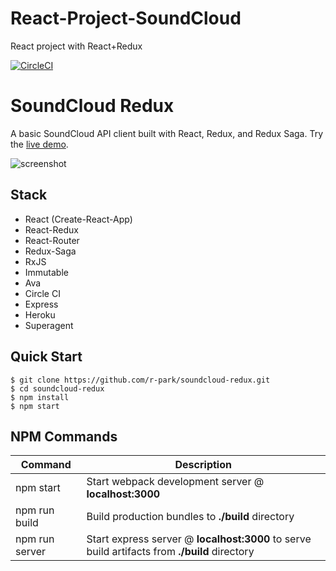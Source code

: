 # React-Project-SoundCloud
React project with React+Redux

[![CircleCI](https://circleci.com/gh/r-park/soundcloud-redux.svg?style=shield&circle-token=f1dddd8dfa05f08655f30b7d7451d23360f63652)](https://circleci.com/gh/r-park/soundcloud-redux)


# SoundCloud Redux

A basic SoundCloud API client built with React, Redux, and Redux Saga. Try the [live demo](https://soundcloud-redux.herokuapp.com).

![screenshot](http://i.imgur.com/nylCI4T.png)


Stack
-----

- React (Create-React-App)
- React-Redux
- React-Router
- Redux-Saga
- RxJS
- Immutable
- Ava
- Circle CI
- Express
- Heroku
- Superagent


Quick Start
-----------

```shell
$ git clone https://github.com/r-park/soundcloud-redux.git
$ cd soundcloud-redux
$ npm install
$ npm start
```


NPM Commands
------------

|Command|Description|
|---|---|
|npm start|Start webpack development server @ **localhost:3000**|
|npm run build|Build production bundles to **./build** directory|
|npm run server|Start express server @ **localhost:3000** to serve build artifacts from **./build** directory|
